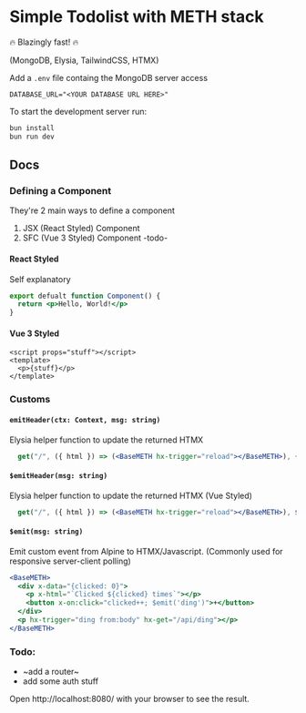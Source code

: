 # Simple Todolist with METH stack

:fire: Blazingly fast! :fire:

(MongoDB, Elysia, TailwindCSS, HTMX)

Add a `.env` file containg the MongoDB server access
```dotenv
DATABASE_URL="<YOUR DATABASE URL HERE>"
```

To start the development server run:

```bash
bun install
bun run dev
```

## Docs

### Defining a Component
They're 2 main ways to define a component
1. JSX (React Styled) Component
2. SFC (Vue 3 Styled) Component -todo-

#### React Styled
Self explanatory
```jsx
export defualt function Component() {
  return <p>Hello, World!</p>
}
```

#### Vue 3 Styled
```vue
<script props="stuff"></script>
<template>
  <p>{stuff}</p>
</template>
```

### Customs

#### `emitHeader(ctx: Context, msg: string)`
Elysia helper function to update the returned HTMX
```jsx
  get("/", ({ html }) => (<BaseMETH hx-trigger="reload"></BaseMETH>), {afterHandle(ctx) {emitHeader(ctx, "reload")} }
```

#### `$emitHeader(msg: string)`
Elysia helper function to update the returned HTMX (Vue Styled)
```jsx
  get("/", ({ html }) => (<BaseMETH hx-trigger="reload"></BaseMETH>), $emitHeader("reload") }
```

#### `$emit(msg: string)`
Emit custom event from Alpine to HTMX/Javascript. (Commonly used for responsive server-client polling)
```jsx
<BaseMETH>
  <div x-data="{clicked: 0}">
    <p x-html="`Clicked ${clicked} times`"></p>
    <button x-on:click="clicked++; $emit('ding')">+</button>
  </div>
  <p hx-trigger="ding from:body" hx-get="/api/ding"></p>
</BaseMETH>
```

### Todo:

- ~add a router~
- add some auth stuff

Open http://localhost:8080/ with your browser to see the result.
